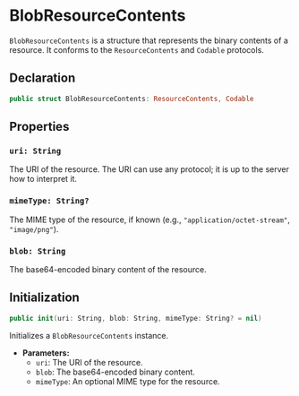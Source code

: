 # BlobResourceContents

`BlobResourceContents` is a structure that represents the binary contents of a resource. It conforms to the `ResourceContents` and `Codable` protocols.

## Declaration

```swift
public struct BlobResourceContents: ResourceContents, Codable
```

## Properties

### `uri: String`

The URI of the resource. The URI can use any protocol; it is up to the server how to interpret it.

### `mimeType: String?`

The MIME type of the resource, if known (e.g., `"application/octet-stream"`, `"image/png"`).

### `blob: String`

The base64-encoded binary content of the resource.

## Initialization

```swift
public init(uri: String, blob: String, mimeType: String? = nil)
```

Initializes a `BlobResourceContents` instance.

- **Parameters:**
  - `uri`: The URI of the resource.
  - `blob`: The base64-encoded binary content.
  - `mimeType`: An optional MIME type for the resource.

